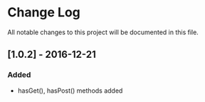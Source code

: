 # Change Log
All notable changes to this project will be documented in this file.

## [1.0.2] - 2016-12-21

### Added
- hasGet(), hasPost() methods added

